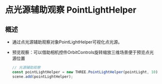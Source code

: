 # 点光源辅助观察 PointLightHelper

## 概述

+ 通过点光源辅助观察对象PointLightHelper可视化点光源。

+ 预览观察：可以借助相机控件OrbitControls旋转缩放三维场景便于预览点光源位置

  ```js
  // 光源辅助观察
  const pointLightHelper = new THREE.PointLightHelper(pointLight, 10);
  scene.add(pointLightHelper);
  ```
